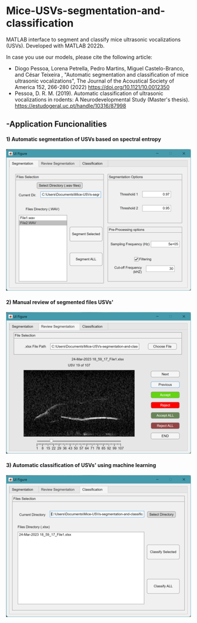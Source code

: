 # Mice-USVs-segmentation-and-classification

MATLAB interface to segment and classify mice ultrasonic vocalizations (USVs). Developed with MATLAB 2022b.

In case you use our models, please cite the following article:
 - Diogo Pessoa, Lorena Petrella, Pedro Martins, Miguel Castelo-Branco, and César Teixeira , "Automatic segmentation and classification of mice ultrasonic vocalizations", The Journal of the Acoustical Society of America 152, 266-280 (2022) https://doi.org/10.1121/10.0012350
 - Pessoa, D. R. M. (2019). Automatic classification of ultrasonic vocalizations in rodents: A Neurodevelopmental Study (Master's thesis). https://estudogeral.uc.pt/handle/10316/87998 



## -Application Funcionalities

#### 1) Automatic segmentation of USVs based on spectral entropy

![picture](Images/Segmentation_tab.png)

#### 2) Manual review of segmented files USVs'

![picture](Images/Review_tab.png)

#### 3) Automatic classification of USVs' using machine learning

![picture](Images/Classification_tab.png)
